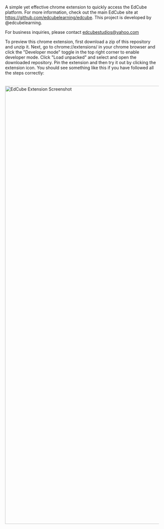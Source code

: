 A simple yet effective chrome extension to quickly access the EdCube platform. For more information, check out the main EdCube site at https://github.com/edcubelearning/edcube. This project is developed by @edcubelearning.

For business inquiries, please contact edcubestudios@yahoo.com

To preview this chrome extension, first download a zip of this repository and unzip it. Next, go to chrome://extensions/ in your chrome browser and click the "Developer mode" toggle in the top right corner to enable developer mode. Click "Load unpacked" and select and open the downloaded repository. Pin the extension and then try it out by clicking the extension icon.
You should see something like this if you have followed all the steps correctly:

<img style="margin-top: 20px;" width="1431" alt="EdCube Extension Screenshot" src="https://github.com/user-attachments/assets/4e93bd2b-be9d-4d69-baf1-93376c4a60c8">
